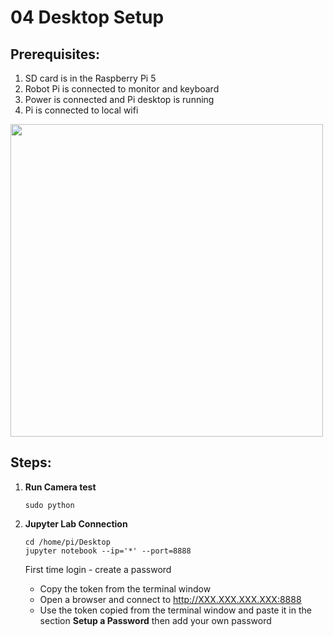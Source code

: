 # **04 Desktop Setup**


## Prerequisites:

1. SD card is in the Raspberry Pi 5
1. Robot Pi is connected to monitor and keyboard
1. Power is connected and Pi desktop is running
1. Pi is connected to local wifi

<img src="https://github.com/stemoutreach/AutonomousEdgeRobotics/blob/main/Session-1/images/PiDesktop.jpg" width="500" > 

## Steps:

1. **Run Camera test**

    ~~~
    sudo python
    ~~~

1. **Jupyter Lab Connection**
  
   ~~~
   cd /home/pi/Desktop
   jupyter notebook --ip='*' --port=8888 
   ~~~

   First time login - create a password
   - Copy the token from the terminal window 
   - Open a browser and connect to http://XXX.XXX.XXX.XXX:8888
   - Use the token copied from the terminal window and paste it in the section **Setup a Password** then add your own password 
